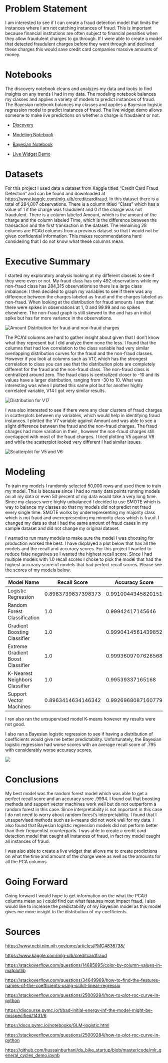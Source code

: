 # Problem Statement

I am interested to see if I can create a fraud detection model that limits the instances where I am not catching instances of fraud. This is important because financial institutions are often subject to financial penalties when they allow fraudulent charges to go through. If I were able to create a model that detected fraudulent charges before they went through and declined these charges this would save credit card companies massive amounts of money.

# Notebooks

The discovery notebook cleans and analyzes my data and looks to find insights on any trends I had in my data. The modeling notebook balances my classes and applies a variety of models to predict instances of fraud. The Bayesian notebook balances my classes and applies a Bayesian logistic regression model to predict instances of fraud. The live widget demo allows someone to make live predictions on whether a charge is fraudalent or not.

- [Discovery](./discovery.ipynb)

- [Modeling Notebook](./modelling_notebook.ipynb)

- [Bayesian Notebook](./pymc_model.ipynb)

- [Live Widget Demo](./credit_risk_widget.ipynb)

# Datasets

For this project I used data a dataset from Kaggle titled “Credit Card Fraud Detection” and can be found and downloaded at https://www.kaggle.com/mlg-ulb/creditcardfraud. In this dataset there is a total of 284,807 observations. There is a column titled “Class” which has a value of 1 if the charge was fraudulent and 0 if the charge was not fraudulent. There is a column labeled Amount, which is the amount of the charge and the column labeled Time, which is the difference between the transaction and the first transaction in the dataset. The remaining 28 columns are PCA’d columns from a previous dataset so that I would not be given confidential information. This makes recommendations hard considering that I do not know what these columns mean.  


# Executive Summary

I started my exploratory analysis looking at my different classes to see if they were even or not. My fraud class has only 492 observations while my non-fraud class has 284,315 observations so there is a large class imbalance. I then decided to graph my variables to see if there was any difference between the charges labeled as fraud and the charges labeled as non-fraud. When looking at the distribution for fraud amounts I saw that there were spikes in observations at 1, 0 and 99.99 and no spikes elsewhere. The non-fraud graph is still skewed to the and has an initial spike but has far more variance in the observations.

![Amount Distribution for fraud and non-fraud charges](plots/amount.png)

The PCA’d columns are hard to gather insight about given that I don’t know what they represent but I did analyze them none the less. I found that the columns that had low correlation to the class variable had very similar overlapping distribution curves for the fraud and the non-fraud classes. However if you look at columns such as V17, which has the strongest correlation to class you can see that the distribution plots are completely different for the fraud and the non-fraud class. The non-fraud class is centralized around zero. The fraud class is centralized closer to -10 and its values have a larger distribution, ranging from -30 to 10. What was interesting was when I plotted this same plot but for another highly correlated variable, V14 I got very similar results.

![Distribution for V17](plots/V17.png)

I was also interested to see if there were any clear clusters of fraud charges in scatterplots between my variables, which would help in identifying fraud instances. I plotted the V7 variable against Amount and was able to see a slight difference between the fraud and the non-fraud charges. The fraud charges had more variation in their , however the non-fraud charges still overlapped with most of the fraud charges. I tried plotting V5 against V6 and while the scatterplot looked very different I had similar issues. 

![Scatterplot for V5 and V6](plots/V5_V6.png)

# Modeling

To train my models I randomly selected 50,000 rows and used them to train my model. This is because since I had so many data points running models on all my data or even 50 percent of my data would take a very long time. Since my classes were highly unbalanced I decided to use SMOTE which is way to balance my classes so that my models did not predict not fraud every single time. SMOTE works by underrepresenting my majority class which is not fraud and overrepresenting my minority class which is fraud. I changed my data so that I had the same amount of fraud cases in my sample dataset and did not change my original dataset.

I wanted to run many models to make sure the model I was choosing for production worked the best. I have displayed a plot below that has all the models and the recall and accuracy scores. For this project I wanted to reduce false negatives so I wanted the highest recall score. Since I had multiple models with 1.0 recall scores I chose to pick the model that had the highest accuracy score of models that had perfect recall scores. Please see the scores of my models below.

|Model Name|Recall Score|Accuracy Score|F1 Score|
|---|---|---|---|
|Logistic Regression|0.8983739837398373|0.9910044345820151|0.2565293093441671|
|Random Forest Classification|1.0|0.99942417145646|0.8571428571428571|
|Gradient Boosting Classifier|1.0|0.9990414561439852|0.7828162291169452|
|Extreme Gradient Boost Classifier|1.0|0.9993609707626568|0.8439108061749571|
|K-Nearest Neighbors Classifier|1.0|0.99539337165168|0.42857142857142855|
|Support Vector Machines|0.8963414634146342|0.9926968087160779|0.29777177582714387|

I ran also ran the unsupervised model K-means however my results were not good.

I also ran a Bayesian logistic regression to see if having a distribution of coefficients would give me better predictability. Unfortunately, the Bayesian logistic regression had worse scores with an average recall score of .795 with considerably worse accuracy scores.

![](plots/pymc_dist.png)

# Conclusions

My best model was the random forest model which was able to get a perfect recall score and an accuracy score .9994. I found out that boosting methods and support vector machines work well but do not outperform a random forest in this case. Since interpretability is not important in this case I do not need to worry about random forest’s interpretability. I found that I unsupervised methods such as k-means did not work well for my data. I also found that Bayesian logistic regression models did not perform better than their frequentist counterparts. I was able to create a credit card detection model that caught all instances of fraud, in fact my model caught all instances of fraud.

I was also able to create a live widget that allows me to create prodictions on what the time and amount of the charge were as well as the amounts for all the PCA columns. 

# Going Forward  
Going forward I would hope to get information on the what the PCA’d columns mean so I could find out what features most impact fraud. I also would like to increase the predictability of my Bayesian model as this model gives me more insight to the distribution of my coefficients.

# Sources

https://www.ncbi.nlm.nih.gov/pmc/articles/PMC4836738/

https://www.kaggle.com/mlg-ulb/creditcardfraud

https://stackoverflow.com/questions/14885895/color-by-column-values-in-matplotlib

https://stackoverflow.com/questions/34649969/how-to-find-the-features-names-of-the-coefficients-using-scikit-linear-regressio

https://stackoverflow.com/questions/25009284/how-to-plot-roc-curve-in-python

https://discourse.pymc.io/t/bad-initial-energy-inf-the-model-might-be-misspecified/1431/6

https://docs.pymc.io/notebooks/GLM-logistic.html

https://stackoverflow.com/questions/25009284/how-to-plot-roc-curve-in-python

https://github.com/hussainburhani/ds_bike_startup/blob/master/code/mlr_general_cycles_demo.ipynb

